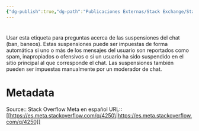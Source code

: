 ```yaml
---
{"dg-publish":true,"dg-path":"Publicaciones Externas/Stack Exchange/Stack Overflow en español/Stack Overflow en español Meta/es.meta.stackoverflow.com-4250.md","permalink":"/publicaciones-externas/stack-exchange/stack-overflow-en-espanol/stack-overflow-en-espanol-meta/es-meta-stackoverflow-com-4250/","hide":true,"noteIcon":"default","created":"2024-04-03T12:49:10.595-06:00","updated":"2024-04-05T16:44:04.170-06:00"}
---
```


# 

Usar esta etiqueta para preguntas acerca de las suspensiones del chat (ban, baneos). Estas suspensiones puede ser impuestas de forma automática si uno o más de los mensajes del usuario son reportados como spam, inapropiados o ofensivos o si un usuario ha sido suspendido en el sitio principal al que corresponde el chat. Las suspensiones también pueden ser impuestas manualmente por un moderador de chat.

# Metadata
Source:: Stack Overflow Meta en español
URL:: [[https://es.meta.stackoverflow.com/q/4250\|https://es.meta.stackoverflow.com/q/4250]]

